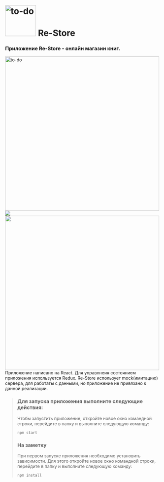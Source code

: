 # <a href="https://github.com/SeniorIgor/To-Do#-to-do"><img src="https://www.searchpng.com/wp-content/uploads/2019/01/Books-Clipart-PNG.png" alt="to-do" width="100" height="auto"/></a> Re-Store
### Приложение Re-Store - онлайн магазин книг.
<img src="https://image.freepik.com/free-vector/school-books-stack-with-pens-pencils-glass-flat-cartoon-illustration-isolated-white_101884-474.jpg" alt="to-do" width="500" height="auto"/>
<img src="https://github.com/SeniorIgor/To-Do#-to-do"><img src="https://www.searchpng.com/wp-content/uploads/2019/01/Books-Clipart-PNG.png" width="500" height="auto"/>
Приложение написано на React. Для управлнеия состоянием приложения используется Redux.
Re-Store использует mock(имитацию) сервера, для работаты с данными, но приложение не привязано к данной реализации.
  
> ### Для запуска приложения выполните следующие действия:
> Чтобы запустить приложение, откройте новое окно командной строки, перейдите в папку и выполните следующую команду:
> 
> ```
> npm start
> ```  
>  
> ### На заметку
> При первом запуске приложения необходимо установить зависимости. Для этого откройте новое окно командной строки, перейдите в папку и выполните следующую команду:
> ```
> npm install
> ```  
